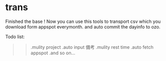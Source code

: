 # trans

Finished the base ! Now you can use this tools to transport csv which you download form appspot everymonth.
and auto commit the dayinfo to ozo.

Todo list:
>> .mulity project 
>> .auto input 備考
>> .mulity rest time
>> .auto fetch appspot
>> .and so on...
